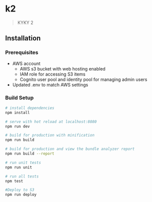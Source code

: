 # k2

> KYKY 2
## Installation

### Prerequisites
- AWS account
  - AWS s3 bucket with web hosting enabled
  - IAM role for accessing S3 items
  - Cognito user pool and identity pool for managing admin users 
- Updated .env to match AWS settings
### Build Setup

``` bash
# install dependencies
npm install

# serve with hot reload at localhost:8080
npm run dev

# build for production with minification
npm run build

# build for production and view the bundle analyzer report
npm run build --report

# run unit tests
npm run unit

# run all tests
npm test

#Deploy to S3
npm run deploy
```
